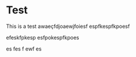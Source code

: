 # Test

This is a test
awaeçfdjoaewjfoiesf
espfkespfkpoesf

efeskfpkesp
esfpokespfkpoes

es
fes
f
ewf
es
